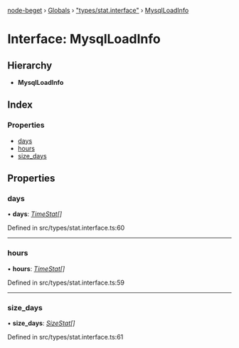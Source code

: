 [node-beget](../README.md) › [Globals](../globals.md) › ["types/stat.interface"](../modules/_types_stat_interface_.md) › [MysqlLoadInfo](_types_stat_interface_.mysqlloadinfo.md)

# Interface: MysqlLoadInfo

## Hierarchy

* **MysqlLoadInfo**

## Index

### Properties

* [days](_types_stat_interface_.mysqlloadinfo.md#days)
* [hours](_types_stat_interface_.mysqlloadinfo.md#hours)
* [size_days](_types_stat_interface_.mysqlloadinfo.md#size_days)

## Properties

###  days

• **days**: *[TimeStat](_types_stat_interface_.timestat.md)[]*

Defined in src/types/stat.interface.ts:60

___

###  hours

• **hours**: *[TimeStat](_types_stat_interface_.timestat.md)[]*

Defined in src/types/stat.interface.ts:59

___

###  size_days

• **size_days**: *[SizeStat](_types_stat_interface_.sizestat.md)[]*

Defined in src/types/stat.interface.ts:61

